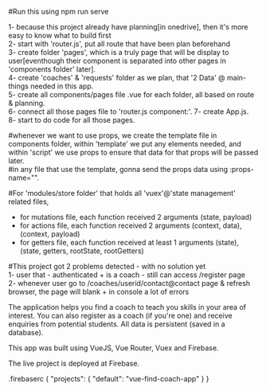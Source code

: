 #Run this using npm run serve  
  
1- because this project already have planning[in onedrive], then it's more easy to know what to build first  
2- start with 'router.js', put all route that have been plan beforehand  
3- create folder 'pages', which is a truly page that will be display to user[eventhough their component is separated into other pages in 'components folder' later].  
4- create 'coaches' & 'requests' folder as we plan, that '2 Data' @ main-things needed in this app.  
5- create all components/pages file .vue for each folder, all based on route & planning.  
6- connect all those pages file to 'router.js component:'. 
7- create App.js.  
8- start to do code for all those pages.  


#whenever we want to use props, we create the template file in components folder, within 'template' we put any elements needed, and within 'script' we use props to ensure that data for that props will be passed later.  
#in any file that use the template, gonna send the props data using :props-name="".  


#For 'modules/store folder' that holds all 'vuex'@'state management' related files,  
  
- for mutations file, each function received 2 arguments (state, payload)  
- for actions file, each function received 2 arguments (context, data), (context, payload)  
- for getters file, each function received at least 1 arguments (state), (state, getters, rootState, rootGetters)  
  
#This project got 2 problems detected - with no solution yet  
1- user that - authenticated + is a coach - still can access /register page  
2- whenever user go to /coaches/userid/contact@contact page & refresh browser, the page will blank + in console a lot of errors  
  
The application helps you find a coach to teach you skills in your area of interest. You can also register as a coach (if you're one) and receive enquiries from potential students. All data is persistent (saved in a database).  
  
This app was built using VueJS, Vue Router, Vuex and Firebase.  
  
The live project is deployed at Firebase.  

.firebaserc {
  "projects": {
    "default": "vue-find-coach-app"
  }
}